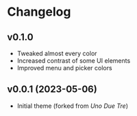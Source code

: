 # Changelog

## v0.1.0

- Tweaked almost every color
- Increased contrast of some UI elements
- Improved menu and picker colors

## v0.0.1 (2023-05-06)

- Initial theme (forked from _Uno Due Tre_)
